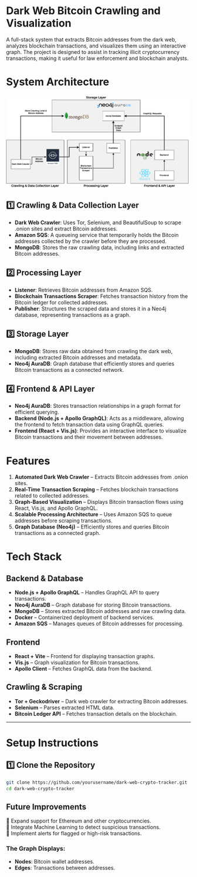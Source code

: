 # Dark Web Bitcoin Crawling and Visualization

A full-stack system that extracts Bitcoin addresses from the dark web, analyzes blockchain transactions, and visualizes them using an interactive graph. The project is designed to assist in tracking illicit cryptocurrency transactions, making it useful for law enforcement and blockchain analysts.

# System Architecture

![Architecture Diagram](arch.png)

## 1️⃣ Crawling & Data Collection Layer

- **Dark Web Crawler**: Uses Tor, Selenium, and BeautifulSoup to scrape .onion sites and extract Bitcoin addresses.
- **Amazon SQS**: A queueing service that temporarily holds the Bitcoin addresses collected by the crawler before they are processed.
- **MongoDB**: Stores the raw crawling data, including links and extracted Bitcoin addresses.

## 2️⃣ Processing Layer

- **Listener**: Retrieves Bitcoin addresses from Amazon SQS.
- **Blockchain Transactions Scraper**: Fetches transaction history from the Bitcoin ledger for collected addresses.
- **Publisher**: Structures the scraped data and stores it in a Neo4j database, representing transactions as a graph.

## 3️⃣ Storage Layer

- **MongoDB**: Stores raw data obtained from crawling the dark web, including extracted Bitcoin addresses and metadata.
- **Neo4j AuraDB**: Graph database that efficiently stores and queries Bitcoin transactions as a connected network.

## 4️⃣ Frontend & API Layer

- **Neo4j AuraDB**: Stores transaction relationships in a graph format for efficient querying.
- **Backend (Node.js + Apollo GraphQL)**: Acts as a middleware, allowing the frontend to fetch transaction data using GraphQL queries.
- **Frontend (React + Vis.js)**: Provides an interactive interface to visualize Bitcoin transactions and their movement between addresses.

# Features

1. **Automated Dark Web Crawler** – Extracts Bitcoin addresses from .onion sites.
1. **Real-Time Transaction Scraping** – Fetches blockchain transactions related to collected addresses.
1. **Graph-Based Visualization** – Displays Bitcoin transaction flows using React, Vis.js, and Apollo GraphQL.
1. **Scalable Processing Architecture** – Uses Amazon SQS to queue addresses before scraping transactions.
1. **Graph Database (Neo4j)** – Efficiently stores and queries Bitcoin transactions as a connected graph.

# Tech Stack

## Backend & Database

- **Node.js + Apollo GraphQL** – Handles GraphQL API to query transactions.
- **Neo4j AuraDB** – Graph database for storing Bitcoin transactions.
- **MongoDB** – Stores extracted Bitcoin addresses and raw crawling data.
- **Docker** – Containerized deployment of backend services.
- **Amazon SQS** – Manages queues of Bitcoin addresses for processing.

## Frontend

- **React + Vite** – Frontend for displaying transaction graphs.
- **Vis.js** – Graph visualization for Bitcoin transactions.
- **Apollo Client** – Fetches GraphQL data from the backend.

## Crawling & Scraping

- **Tor + Geckodriver** – Dark web crawler for extracting Bitcoin addresses.
- **Selenium** – Parses extracted HTML data.
- **Bitcoin Ledger API** – Fetches transaction details on the blockchain.

---

# Setup Instructions

## 1️⃣ Clone the Repository

```bash
git clone https://github.com/yourusername/dark-web-crypto-tracker.git
cd dark-web-crypto-tracker
```

## Future Improvements

🔹 Expand support for Ethereum and other cryptocurrencies.  
🔹 Integrate Machine Learning to detect suspicious transactions.  
🔹 Implement alerts for flagged or high-risk transactions.

### The Graph Displays:

- **Nodes**: Bitcoin wallet addresses.
- **Edges**: Transactions between addresses.
